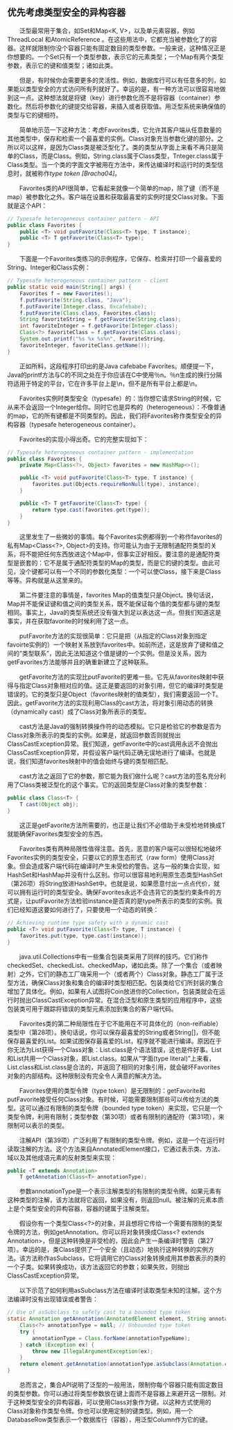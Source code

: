 ## 优先考虑类型安全的异构容器

&emsp;&emsp;泛型最常用于集合，如Set<E>和Map<K, V>，以及单元素容器，例如ThreadLocal <T>和AtomicReference <T>。在这些用法中，它都充当被参数化了的容器。这样就限制你没个容器只能有固定数目的类型参数。一般来说，这种情况正是你想要的。一个Set只有一个类型参数，表示它的元素类型；一个Map有两个类型参数，表示它的键和值类型；诸如此类。

&emsp;&emsp;但是，有时候你会需要更多的灵活性。例如，数据库行可以有任意多的列，如果能以类型安全的方式访问所有列就好了。幸运的是，有一种方法可以很容易地做到这一点。这种想法就是将键（key）进行参数化而不是将容器（container）参数化。然后将参数化的键提交给容器，来插入或者获取值。用泛型系统来确保值的类型与它的键相符。

&emsp;&emsp;简单地示范一下这种方法：考虑Favorites类，它允许其客户端从任意数量的其他类型中，保存和检索一个最喜爱的实例。Class对象充当参数化键的部分。之所以可以这样，是因为Class类是被泛型化了。类的类型从字面上来看不再只是简单的Class，而是Class<T>。例如，String.class属于Class<String>类型，Tnteger.class属于Class<Integer>类型。当一个类的字面文字被用在方法中，来传达编译时和运行时的类型信息时，就被称作*type token [Bracha04]*。

&emsp;&emsp;Favorites类的API很简单，它看起来就像一个简单的map，除了键（而不是map）被参数化之外。客户端在设置和获取最喜爱的实例时提交Class对象。下面就是这个API：

```java
// Typesafe heterogeneous container pattern - API
public class Favorites {
    public <T> void putFavorite(Class<T> type, T instance);
    public <T> T getFavorite(Class<T> type);
}
```

&emsp;&emsp;下面是一个Favorites类练习的示例程序，它保存、检索并打印一个最喜爱的String、Integer和Class实例：

```java
// Typesafe heterogeneous container pattern - client
public static void main(String[] args) {
    Favorites f = new Favorites();
    f.putFavorite(String.class, "Java");
    f.putFavorite(Integer.class, 0xcafebabe);
    f.putFavorite(Class.class, Favorites.class);
    String favoriteString = f.getFavorite(String.class);
    int favoriteInteger = f.getFavorite(Integer.class);
    Class<?> favoriteClass = f.getFavorite(Class.class);
    System.out.printf("%s %x %s%n", favoriteString,
    favoriteInteger, favoriteClass.getName());
}
```

&emsp;&emsp;正如所料，这段程序打印出的是Java cafebabe Favorites。顺便提一下，Java的printf方法与C的不同之处在于你应该在C中使用％n。％n生成的换行分隔符适用于特定的平台，它在许多平台上是\n，但不是所有平台上都是\n。

&emsp;&emsp;Favorites实例时类型安全（typesafe）的：当你想它请求String的时候，它从来不会返回一个Integer给你。同时它也是异构的（heterogeneous）：不像普通的map，它的所有键都是不同类型的。因此，我们将Favorites称作类型安全的异构容器（typesafe heterogeneous container）。

&emsp;&emsp;Favorites的实现小得出奇。它的完整实现如下：

```java
// Typesafe heterogeneous container pattern - implementation
public class Favorites {
    private Map<Class<?>, Object> favorites = new HashMap<>();

    public <T> void putFavorite(Class<T> type, T instance) {
        favorites.put(Objects.requireNonNull(type), instance);
    }

    public <T> T getFavorite(Class<T> type) {
        return type.cast(favorites.get(type));
    }
}
```

&emsp;&emsp;这里发生了一些微妙的事情。每个Favorites实例都得到一个称作favorites的私有Map<Class<?>, Object>的支持。你可能认为由于无限制通配符类型的关系，将不能把任何东西放进这个Map中，但事实正好相反。要注意的是通配符类型是嵌套的：它不是属于通配符类型的Map的类型，而是它的键的类型。由此可见，没个键都可以有一个不同的参数化类型：一个可以使Class<String>，接下来是Class<Integer>等等。异构就是从这里来的。

&emsp;&emsp;第二件要注意的事情是，favorites Map的值类型只是Object。换句话说，Map并不能保证键和值之间的类型关系，既不能保证每个值的类型都与键的类型相同。事实上，Java的类型系统还没有强大到足以表达这一点。但我们知道这是事实，并在获取favorite的时候利用了这一点。

&emsp;&emsp;putFavorite方法的实现很简单：它只是把（从指定的Class对象到指定favoirte实例的）一个映射关系放到favorites中。如前所述，这是放弃了键和值之间的“类型联系”，因此无法知道这个值是键的一个实例。但是没关系，因为getFavorites方法能够并且的确重新建立了这种联系。

&emsp;&emsp;getFavorite方法的实现比putFavorite的更难一些。它先从favorites映射中获得与指定Class对象相对应的值。这正是要返回的对象引用，但它的编译时类型是错误的。它的类型只是Object（favorites映射的值类型），我们需要返回一个T。因此，getFavorite方法的实现利用Class的cast方法，将对象引用动态的转换（dynamically cast）成了Class对象所表示的类型。

&emsp;&emsp;cast方法是Java的强制转换操作符的动态模拟。它只是检验它的参数是否为Class对象所表示的类型的实例。如果是，就返回参数否则就抛出ClassCastException异常。我们知道，getFavorite中的cast调用永远不会抛出ClassCastException异常，并假设客户端代码正确无误地进行了编译。也就是说，我们知道favorites映射中的值会始终与键的类型相匹配。

&emsp;&emsp;cast方法之返回了它的参数，那它能为我们做什么呢？cast方法的签名充分利用了Class类被泛型化的这个事实。它的返回类型是Class对象的类型参数：

```java
public class Class<T> {
    T cast(Object obj);
}
```

&emsp;&emsp;这正是getFavorite方法所需要的，也正是让我们不必借助于未受检地转换成T就能确保Favorites类型安全的东西。

&emsp;&emsp;Favorites类有两种局限性值得注意。首先，恶意的客户端可以很轻松地破坏Favorites实例的类型安全，只要以它的原生态形式（raw form）使用Class对象。但会造成客户端代码在编译时产生未受检的警告。这与一般的集合实现，如HashSet和HashMap并没有什么区别。你可以很容易地利用原生态类型HashSet（第26项）将String放进HashSet<Integer>中。也就是说，如果愿意付出一点点代价，就可以拥有运行时的类型安全。确保Favorites永远不会违背它的类型约束条件的方式是，让putFavorite方法检验instance是否真的是type所表示的类型的实例。我们已经知道这要如何进行了，只要使用一个动态的转换：

```java
// Achieving runtime type safety with a dynamic cast
public <T> void putFavorite(Class<T> type, T instance) {
    favorites.put(type, type.cast(instance));
}
```

&emsp;&emsp;java.util.Collections中有一些集合包装类采用了同样的技巧。它们称作checkedSet、checkedList、checkedMap，诸如此类。除了一个集合（或者映射）之外，它们的静态工厂嗨采用一个（或者两个）Class对象。静态工厂属于泛型方法，确保Class对象和集合的编译时类型相匹配。包装类给它们所封装的集合增加了具体化。例如，如果有人试图将Coin放进你的Collection<Stamp>，包装类就会在运行时抛出ClassCastException异常。在混合泛型和原生类型的应用程序中，这些包装类可用于跟踪将错误的类型元素添加到集合的客户端代码。

&emsp;&emsp;Favorites类的第二种局限性在于它不能用在不可具体化的（non-reifiable）类型中（第28项）。换句话说，你可以保存最喜爱的String或者String[]，但不能保存最喜爱的List<String>。如果试图保存最喜爱的List<String>，程序就不能进行编译。原因在于你无法为List<String>获得一个Class对象：List<String>.class是个语法错误，这也是件好事。List<String>和List<Integer>共用一个Class对象，即List.class。如果从“字面(type literal)”上来看，List<String>.class和List<Integer>.class是合法的，并返回了相同的对象引用，就会破坏Favorites对象的内部结构。这种限制没有完全令人满意的解决方法。

&emsp;&emsp;Favorites使用的类型令牌（type token）是无限制的：getFavorite和putFavorite接受任何Class对象。有时候，可能需要限制那些可以传给方法的类型。这可以通过有限制的类型令牌（bounded type token）来实现，它只是一个类型令牌，利用有限制；类型参数（第30项）或者有限制的通配符（第31项），来限制可以表示的类型。

&emsp;&emsp;注解API（第39项）广泛利用了有限制的类型令牌。例如，这是一个在运行时读取注解的方法。这个方法来自AnnotatedElement接口，它通过表示类、方法、域以及其他成语元素的反射类型来实现：

```java
public <T extends Annotation>
    T getAnnotation(Class<T> annotationType);
```

&emsp;&emsp;参数annotationType是一个表示注解类型的有限制的类型令牌。如果元素有这种类型的注解，该方法就将它返回，如果没有，则返回null。被注解的元素本质上是个类型安全的异构容器，容器的键属于注解类型。

&emsp;&emsp;假设你有一个类型Class<?>的对象，并且想将它传给一个需要有限制的类型令牌的方法，例如getAnnotation。你可以将对象转换成Class<? extends Annotation>，但是这种转换是非受检的，因此会产生一条编译时警告（第27项）。幸运的是，类Class提供了一个安全（且动态）地执行这种转换的实例方法。该方法称作asSubclass，它将调用它的Class对象转换成用其参数表示的类的一个子类。如果转换成功，该方法返回它的参数；如果失败，则抛出ClassCastException异常。

&emsp;&emsp;以下示范了如何利用asSubclass方法在编译时读取类型未知的注解。这个方法编译时没有出现错误或者警告：

```java
// Use of asSubclass to safely cast to a bounded type token
static Annotation getAnnotation(AnnotatedElement element, String annotationTypeName) {
    Class<?> annotationType = null; // Unbounded type token
    try {
        annotationType = Class.forName(annotationTypeName);
    } catch (Exception ex) {
        throw new IllegalArgumentException(ex);
    }
    return element.getAnnotation(annotationType.asSubclass(Annotation.class));
}
```

&emsp;&emsp;总而言之，集合API说明了泛型的一般用法，限制你每个容器只能有固定数目的类型参数。你可以通过将类型参数放在键上面而不是容器上来避开这一限制。对于这种类型安全的异构容器，可以使用Class对象作为键。以这种方式使用的Class对象称作类型令牌。你也可以使用定制的键类型。例如，用一个DatabaseRow类型表示一个数据库行（容器），用泛型Column<T>作为它的键。